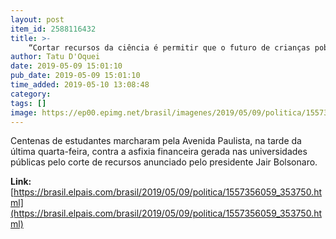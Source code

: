 ```yaml
---
layout: post
item_id: 2588116432
title: >-
    “Cortar recursos da ciência é permitir que o futuro de crianças pobres, como eu fui, fique para trás”
author: Tatu D'Oquei
date: 2019-05-09 15:01:10
pub_date: 2019-05-09 15:01:10
time_added: 2019-05-10 13:08:48
category: 
tags: []
image: https://ep00.epimg.net/brasil/imagenes/2019/05/09/politica/1557356059_353750_1557356951_rrss_normal.jpg
---
```


Centenas de estudantes marcharam pela Avenida Paulista, na tarde da última quarta-feira, contra a asfixia financeira gerada nas universidades públicas pelo corte de recursos anunciado pelo presidente Jair Bolsonaro.

**Link:** [https://brasil.elpais.com/brasil/2019/05/09/politica/1557356059_353750.html](https://brasil.elpais.com/brasil/2019/05/09/politica/1557356059_353750.html)

